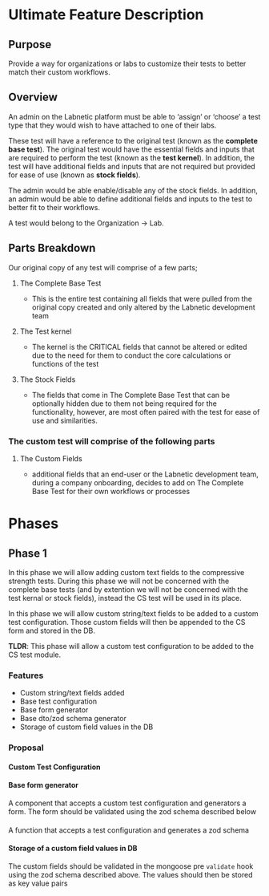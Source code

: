 # Ultimate Feature Description

## Purpose

Provide a way for organizations or labs to customize their tests to better match their custom workflows.

## Overview

An admin on the Labnetic platform must be able to ‘assign’ or ‘choose’ a test type that they would wish to have attached to one of their labs. 

These test will have a reference to the original test (known as the **complete base test**). The original test would have the essential fields and inputs that are required to perform the test (known as the **test kernel**). In addition, the test will have additional fields and inputs that are not required but provided for ease of use (known as **stock fields**). 

The admin would be able enable/disable any of the stock fields. In addition, an admin would be able to define additional fields and inputs to the test to better fit to their workflows.

A test would belong to the Organization -> Lab.

## Parts Breakdown

Our original copy of any test will comprise of a few parts;

1. The Complete Base Test

    - This is the entire test containing all fields that were pulled from the original copy created and only altered by the Labnetic development team

2. The Test kernel 

    - The kernel is the CRITICAL fields that cannot be altered or edited due to the need for them to conduct the core calculations or functions of the test

3. The  Stock Fields

    - The fields that come in The Complete Base Test that can be optionally hidden due to them not being required for the functionality, however, are most often paired with the test for ease of use and similarities.

### The custom test will comprise of the following parts

1. The Custom Fields

    - additional fields that an end-user or the Labnetic development team, during a company onboarding, decides to add on The Complete Base Test for their own workflows or processes

# Phases

## Phase 1

In this phase we will allow adding custom text fields to the compressive strength tests. During this phase we will not be concerned with the complete base tests (and by extention we will not be concerned with the test kernal or stock fields), instead the CS test will be used in its place.

In this phase we will allow custom string/text fields to be added to a custom test configuration. Those custom fields will then be appended to the CS form and stored in the DB. 

**TLDR**: This phase will allow a custom test configuration to be added to the CS test module. 

### Features

- Custom string/text fields added 
- Base test configuration
- Base form generator
- Base dto/zod schema generator
- Storage of custom field values in the DB

### Proposal

#### Custom Test Configuration

#### Base form generator

A component that accepts a custom test configuration and generators a form. The form should be validated using the zod schema described below

#### 

A function that accepts a test configuration and generates a zod schema

#### Storage of a custom field values in DB

The custom fields should be validated in the mongoose pre `validate` hook using the zod schema described above. The values should then be stored as key value pairs 